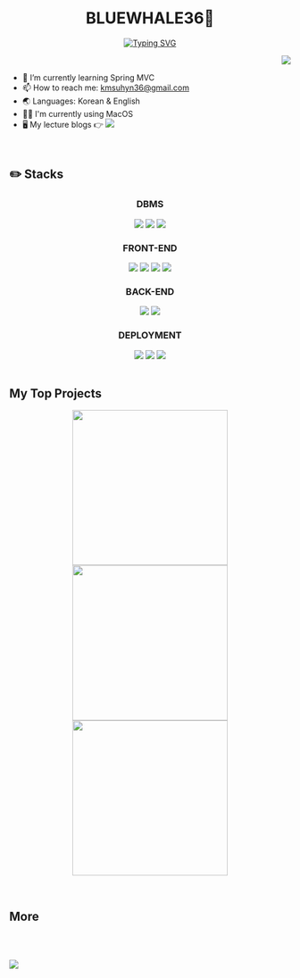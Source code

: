 

<h1 align="center">BLUEWHALE36🐋</h1>

<div align="center">
  <a href="https://git.io/typing-svg">
    <img src="https://readme-typing-svg.demolab.com?font=Arsenal+SC&weight=700&size=23&duration=3000&pause=3500&color=6495ED&background=00000000&center=true&vCenter=true&random=true&width=500&lines=Experience+our+social+media+at+MOMENTUM-SNS!;If+you+like+pets%2C+please+visit+MOMENTUM-PET!;Check+out+my+NOTION+to+see+my+BLOGS!" alt="Typing SVG" />
  </a>
</div>

<a href="https://github.com/bluewhale36"><img align="right" src="https://github-readme-stats.vercel.app/api/top-langs/?username=bluewhale36&layout=donut&theme=dark" /></a>

<br/>

- 🌱 I’m currently learning Spring MVC
- 📫 How to reach me: kmsuhyn36@gmail.com
- 🌏 Languages: Korean & English
- 👨‍💻 I'm currently using MacOS
- 🖥️ My lecture blogs 👉 <a href="https://bluewhale332.notion.site/1239a67f45914692b8cbc3fad59222a4?v=8c7231ef2d1c4c8ca82165869bf6983b&pvs=4"><img src="https://img.shields.io/badge/Notion-%23000000?logo=Notion&logoColor=white"/></a>


<br>

## ✏️ Stacks

<div align="center">
  <h3>DBMS</h3>
  <div>
    <img src="https://img.shields.io/badge/Oracle-%23F80000?logo=Oracle&logoColor=white"/>
    <img src="https://img.shields.io/badge/MariaDB-%23003545?logo=MariaDB&logoColor=white"/>
    <img src="https://img.shields.io/badge/MySQL-%234479A1?logo=MySQL&logoColor=white"/>
  </div>
  <h3>FRONT-END</h3>
  <div>
    <img src="https://img.shields.io/badge/HTML5-%23E34F26?logo=HTML5&logoColor=white"/>
    <img src="https://img.shields.io/badge/CSS3-%231572B6?logo=CSS3&logoColor=white"/>
    <img src="https://img.shields.io/badge/JavaScript-%23F7DF1E?logo=JavaScript&logoColor=black"/>
    <img src="https://img.shields.io/badge/jQuery-%230769AD?logo=jQuery&logoColor=white"/>
  </div>
  <h3>BACK-END</h3>
  <div>
    <img src="https://img.shields.io/badge/Java-%23F80000?logoColor=white"/>
    <img src="https://img.shields.io/badge/Spring-%236DB33F?logo=Spring&logoColor=white"/>
  </div>
  <h3>DEPLOYMENT</h3>
  <div>
    <img src="https://img.shields.io/badge/Google Cloud-4285F4?style=flat&logo=googlecloud&logoColor=white"/>
    <img src="https://img.shields.io/badge/Linux-FCC624?style=flat&logo=linux&logoColor=black"/>
    <img src="https://img.shields.io/badge/Ubuntu-E95420?style=flat&logo=ubuntu&logoColor=white"/>
  </div>
</div>

<br>

## My Top Projects

<p align="center">
  <a href="https://github.com/bluewhale36/momentum-sns"><img width="278" src="https://github-readme-stats.vercel.app/api/pin/?username=bluewhale36&repo=momentum-sns"/></a>
  <a href="https://github.com/bluewhale36/nurse-chart-program"><img width="278" src="https://github-readme-stats.vercel.app/api/pin/?username=bluewhale36&repo=nurse-chart-program"/></a>
  <a href="https://github.com/bluewhale36/pet-info-system"><img width="278" src="https://github-readme-stats.vercel.app/api/pin/?username=bluewhale36&repo=pet-info-system"/></a>
</p>


<br>

## More


<br><br>




<img src="https://capsule-render.vercel.app/api?type=waving&color=0:333333,100:6495ED&height=200&section=footer&text=&fontSize=30" />
